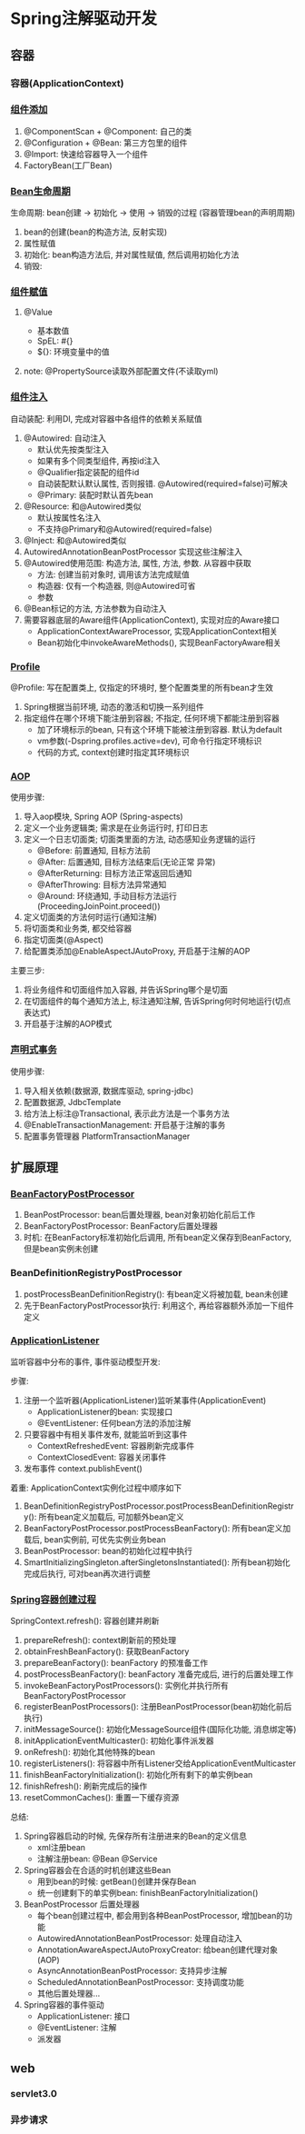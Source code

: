 # Spring注解驱动开发

## 容器
### 容器(ApplicationContext)

### [组件添加](./src/main/java/com/tree/bootroad/v001spring/atguigu/s009factorybean/README.md)
1. @ComponentScan + @Component: 自己的类
1. @Configuration + @Bean: 第三方包里的组件
1. @Import: 快速给容器导入一个组件
1. FactoryBean(工厂Bean)

### [Bean生命周期](./src/main/java/com/tree/bootroad/v001spring/atguigu/s010beanlife/README.md)
生命周期: bean创建 -> 初始化 -> 使用 -> 销毁的过程 (容器管理bean的声明周期)
1. bean的创建(bean的构造方法, 反射实现)
1. 属性赋值
1. 初始化: bean构造方法后, 并对属性赋值, 然后调用初始化方法
1. 销毁: 

### [组件赋值](./src/main/java/com/tree/bootroad/v001spring/atguigu/s011value/README.md)
1. @Value
    - 基本数值
    - SpEL: #{}
    - ${}: 环境变量中的值

1. note: @PropertySource读取外部配置文件(不读取yml)    

### [组件注入](./src/main/java/com/tree/bootroad/v001spring/atguigu/s012di/README.md)
自动装配: 利用DI, 完成对容器中各组件的依赖关系赋值
1. @Autowired: 自动注入
    - 默认优先按类型注入
    - 如果有多个同类型组件, 再按id注入
    - @Qualifier指定装配的组件id
    - 自动装配默认默认属性, 否则报错. @Autowired(required=false)可解决
    - @Primary: 装配时默认首先bean
1. @Resource: 和@Autowired类似
    - 默认按属性名注入
    - 不支持@Primary和@Autowired(required=false)
1. @Inject: 和@Autowired类似
1. AutowiredAnnotationBeanPostProcessor 实现这些注解注入
1. @Autowired使用范围: 构造方法, 属性, 方法, 参数. 从容器中获取
    - 方法: 创建当前对象时, 调用该方法完成赋值
    - 构造器: 仅有一个构造器, 则@Autowired可省
    - 参数
1. @Bean标记的方法, 方法参数为自动注入
1. 需要容器底层的Aware组件(ApplicationContext), 实现对应的Aware接口
    - ApplicationContextAwareProcessor, 实现ApplicationContext相关
    - Bean初始化中invokeAwareMethods(), 实现BeanFactoryAware相关

### [Profile](./src/main/java/com/tree/bootroad/v001spring/atguigu/s013profile/README.md)
 @Profile: 写在配置类上, 仅指定的环境时, 整个配置类里的所有bean才生效
 1. Spring根据当前环境, 动态的激活和切换一系列组件
 1. 指定组件在哪个环境下能注册到容器; 不指定, 任何环境下都能注册到容器
    - 加了环境标示的bean, 只有这个环境下能被注册到容器. 默认为default
    - vm参数(-Dspring.profiles.active=dev), 可命令行指定环境标识
    - 代码的方式, context创建时指定其环境标识
    

### [AOP](./src/main/java/com/tree/bootroad/v001spring/atguigu/s014aop/EXPLAIN.md)
使用步骤:
1. 导入aop模块, Spring AOP (Spring-aspects)
1. 定义一个业务逻辑类; 需求是在业务运行时, 打印日志
1. 定义一个日志切面类; 切面类里面的方法, 动态感知业务逻辑的运行
    - @Before: 前置通知, 目标方法前
    - @After: 后置通知, 目标方法结束后(无论正常 异常)
    - @AfterReturning: 目标方法正常返回后通知
    - @AfterThrowing: 目标方法异常通知
    - @Around: 环绕通知, 手动目标方法运行(ProceedingJoinPoint.proceed())
1. 定义切面类的方法何时运行(通知注解)
1. 将切面类和业务类, 都交给容器
1. 指定切面类(@Aspect)
1. 给配置类添加@EnableAspectJAutoProxy, 开启基于注解的AOP

主要三步:
1. 将业务组件和切面组件加入容器, 并告诉Spring哪个是切面
1. 在切面组件的每个通知方法上, 标注通知注解, 告诉Spring何时何地运行(切点表达式)
1. 开启基于注解的AOP模式      

### [声明式事务](./src/main/java/com/tree/bootroad/v001spring/atguigu/s015tx/README.md)

使用步骤:
1. 导入相关依赖(数据源, 数据库驱动, spring-jdbc)
1. 配置数据源, JdbcTemplate
1. 给方法上标注@Transactional, 表示此方法是一个事务方法
1. @EnableTransactionManagement: 开启基于注解的事务
1. 配置事务管理器 PlatformTransactionManager


## 扩展原理

### [BeanFactoryPostProcessor](./src/main/java/com/tree/bootroad/v001spring/atguigu/s016beanfactorypostprocessor/README.md)

1. BeanPostProcessor: bean后置处理器, bean对象初始化前后工作
1. BeanFactoryPostProcessor: BeanFactory后置处理器
1. 时机: 在BeanFactory标准初始化后调用, 所有bean定义保存到BeanFactory, 但是bean实例未创建

### BeanDefinitionRegistryPostProcessor

1. postProcessBeanDefinitionRegistry(): 有bean定义将被加载, bean未创建
1. 先于BeanFactoryPostProcessor执行: 利用这个, 再给容器额外添加一下组件定义

### [ApplicationListener](./src/main/java/com/tree/bootroad/v001spring/atguigu/s017applicationlistener/README.md)
监听容器中分布的事件, 事件驱动模型开发:

步骤:
1. 注册一个监听器(ApplicationListener)监听某事件(ApplicationEvent)
    - ApplicationListener的bean: 实现接口
    - @EventListener: 任何bean方法的添加注解
1. 只要容器中有相关事件发布, 就能监听到这事件
    - ContextRefreshedEvent: 容器刷新完成事件
    - ContextClosedEvent: 容器关闭事件
1. 发布事件 context.publishEvent() 

着重: ApplicationContext实例化过程中顺序如下
1. BeanDefinitionRegistryPostProcessor.postProcessBeanDefinitionRegistry(): 所有bean定义加载后, 可加额外bean定义
1. BeanFactoryPostProcessor.postProcessBeanFactory(): 所有bean定义加载后, bean实例前, 可优先实例业务bean
1. BeanPostProcessor: bean的初始化过程中执行
1. SmartInitializingSingleton.afterSingletonsInstantiated(): 所有bean初始化完成后执行, 可对bean再次进行调整


### [Spring容器创建过程](./src/main/java/com/tree/bootroad/v001spring/atguigu/s018contextinit/README.md)
SpringContext.refresh(): 容器创建并刷新

1. prepareRefresh(): context刷新前的预处理
1. obtainFreshBeanFactory(): 获取BeanFactory
1. prepareBeanFactory():  beanFactory 的预准备工作   
1. postProcessBeanFactory(): beanFactory 准备完成后, 进行的后置处理工作
1. invokeBeanFactoryPostProcessors(): 实例化并执行所有BeanFactoryPostProcessor  
1. registerBeanPostProcessors(): 注册BeanPostProcessor(bean初始化前后执行)
1. initMessageSource(): 初始化MessageSource组件(国际化功能, 消息绑定等)
1. initApplicationEventMulticaster(): 初始化事件派发器  
1. onRefresh(): 初始化其他特殊的bean
1. registerListeners(): 将容器中所有Listener交给ApplicationEventMulticaster
1. finishBeanFactoryInitialization(): 初始化所有剩下的单实例bean
1. finishRefresh(): 刷新完成后的操作
1. resetCommonCaches(): 重置一下缓存资源

总结:
1. Spring容器启动的时候, 先保存所有注册进来的Bean的定义信息
    - xml注册bean
    - 注解注册bean: @Bean @Service    
1. Spring容器会在合适的时机创建这些Bean
    - 用到bean的时候: getBean()创建并保存Bean
    - 统一创建剩下的单实例bean: finishBeanFactoryInitialization()
1. BeanPostProcessor 后置处理器
    - 每个bean创建过程中, 都会用到各种BeanPostProcessor, 增加bean的功能
    - AutowiredAnnotationBeanPostProcessor: 处理自动注入
    - AnnotationAwareAspectJAutoProxyCreator: 给bean创建代理对象(AOP)
    - AsyncAnnotationBeanPostProcessor: 支持异步注解
    - ScheduledAnnotationBeanPostProcessor: 支持调度功能
    - 其他后置处理器...
1. Spring容器的事件驱动
    - ApplicationListener: 接口
    - @EventListener: 注解
    - 派发器

## web
### servlet3.0
### 异步请求

